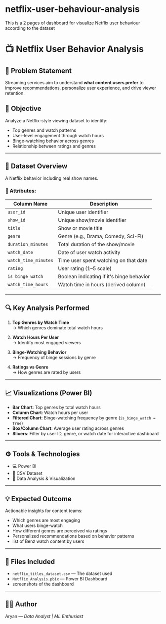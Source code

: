 # netflix-user-behaviour-analysis
This is a 2 pages of dashboard for visualize Netflix user behaviour according to the dataset 

# 📺 Netflix User Behavior Analysis

## 🧠 Problem Statement
Streaming services aim to understand **what content users prefer** to improve recommendations, personalize user experience, and drive viewer retention.

## 🎯 Objective
Analyze a Netflix-style viewing dataset to identify:
- Top genres and watch patterns
- User-level engagement through watch hours
- Binge-watching behavior across genres
- Relationship between ratings and genres

---

## 📁 Dataset Overview

A Netflix behavior including real show names.

### 📌 Attributes:
| Column Name         | Description                                  |
|---------------------|----------------------------------------------|
| `user_id`           | Unique user identifier                       |
| `show_id`           | Unique show/movie identifier                 |
| `title`             | Show or movie title                          |
| `genre`             | Genre (e.g., Drama, Comedy, Sci-Fi)          |
| `duration_minutes`  | Total duration of the show/movie             |
| `watch_date`        | Date of user watch activity                  |
| `watch_time_minutes`| Time user spent watching on that date        |
| `rating`            | User rating (1–5 scale)                      |
| `is_binge_watch`    | Boolean indicating if it's binge behavior    |
| `watch_time_hours`  | Watch time in hours (derived column)         |

---

## 🔍 Key Analysis Performed

1. **Top Genres by Watch Time**  
   → Which genres dominate total watch hours

2. **Watch Hours Per User**  
   → Identify most engaged viewers

3. **Binge-Watching Behavior**  
   → Frequency of binge sessions by genre

4. **Ratings vs Genre**  
   → How genres are rated by users

---

## 📈 Visualizations (Power BI)

- **Bar Chart**: Top genres by total watch hours
- **Column Chart**: Watch hours per user
- **Filtered Chart**: Binge-watching frequency by genre (`is_binge_watch = True`)
- **Box/Column Chart**: Average user rating across genres
- **Slicers**: Filter by user ID, genre, or watch date for interactive dashboard

---

## ⚙ Tools & Technologies

- 💻 Power BI
- 📄 CSV Dataset
- 🧠 Data Analysis & Visualization

---

## 💡 Expected Outcome

Actionable insights for content teams:
- Which genres are most engaging
- What users binge-watch
- How different genres are perceived via ratings
- Personalized recommendations based on behavior patterns
- list of Benz watch content by users

---

## 📂 Files Included

- `netflix_titles_dataset.csv` — The dataset used
- `Netflix_Analysis.pbix` — Power BI Dashboard 
- screenshots of the dashboard 

---

## 👨‍💻 Author
Aryan — *Data Analyst | ML Enthusiast*

